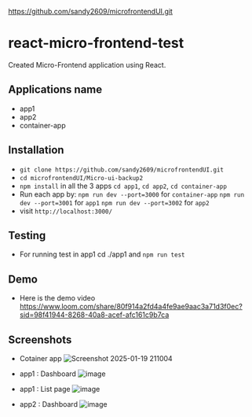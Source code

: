 https://github.com/sandy2609/microfrontendUI.git

# react-micro-frontend-test

Created Micro-Frontend application using React.

## Applications name

- app1
- app2
- container-app
  
## Installation

- `git clone https://github.com/sandy2609/microfrontendUI.git`
- `cd microfrontendUI/Micro-ui-backup2`
- `npm install` in all the 3 apps `cd app1`, `cd app2`, `cd container-app`
- Run each app by:
 `npm run dev --port=3000` for `container-app`
`npm run dev --port=3001` for `app1`
`npm run dev --port=3002` for `app2`
- visit `http://localhost:3000/`

## Testing

- For running test in app1 cd ./app1 and `npm run test`

## Demo

- Here is the demo video https://www.loom.com/share/80f914a2fd4a4fe9ae9aac3a71d3f0ec?sid=98f41944-8268-40a8-acef-afc161c9b7ca

## Screenshots

- Cotainer app 
![Screenshot 2025-01-19 211004](https://github.com/user-attachments/assets/16d25dfe-0b46-4b1d-b987-47f5e65e8b5c)

- app1 : Dashboard
![image](https://github.com/user-attachments/assets/b6e74d08-6f0b-4b93-bb70-a7606928cf11)

- app1 : List page
![image](https://github.com/user-attachments/assets/d7deeb54-d152-4d0f-a5cb-fc606279bfe8)


- app2 : Dashboard
![image](https://github.com/user-attachments/assets/feb2077b-d243-4025-9044-aa191963b11f)

